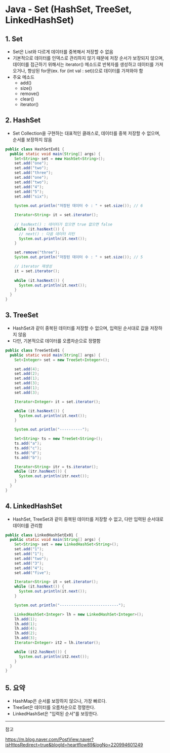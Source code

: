 # Java - Set (HashSet, TreeSet, LinkedHashSet)

## 1. Set
- Set은 List와 다르게 데이터를 중복해서 저장할 수 없음
- 기본적으로 데이터를 인덱스로 관리하지 않기 때문에 저장 순서가 보장되지 않으며, 데이터를 접근하기 위해서는 iterator() 메소드로 반복자를 생성하고 데이터를 가져오거나, 향상된 for문(ex. for (int val : set))으로 데이터를 가져와야 함
- 주요 메소드
  - add()
  - size()
  - remove()
  - clear()
  - iterator()

## 2. HashSet

- Set Collection을 구현하는 대표적인 클래스로, 데이터를 중복 저장할 수 없으며, 순서를 보장하지 않음

```java
public class HashSetEx01 {
  public static void main(String[] args) {
    Set<String> set = new HashSet<String>();
    set.add("one");
    set.add("two");
    set.add("three");
    set.add("one");
    set.add("two");
    set.add("4");
    set.add("5");
    set.add("six");
    
    System.out.println("저장된 데이터 수 : " + set.size()); // 6

    Iterator<String> it = set.iterator(); 
    
    // hasNext() : 데이터가 있으면 true 없으면 false
    while (it.hasNext()) { 
      // next() : 다음 데이터 리턴
      System.out.println(it.next()); 
    }

    set.remove("three"); 
    System.out.println("저장된 데이터 수 : " + set.size()); // 5

    // iterator 재생성
    it = set.iterator(); 
    
    while (it.hasNext()) {
      System.out.println(it.next());
    }
  }
}
```
## 3. TreeSet

- HashSet과 같이 중복된 데이터를 저장할 수 없으며, 입력된 순서대로 값을 저장하지 않음
- 다만, 기본적으로 데이터를 오름차순으로 정렬함

```java
public class TreeSetEx01 {
  public static void main(String[] args) {
    Set<Integer> set = new TreeSet<Integer>();

    set.add(4); 
    set.add(2);
    set.add(1);
    set.add(3);
    set.add(1);
    set.add(3);

    Iterator<Integer> it = set.iterator(); 

    while (it.hasNext()) {
      System.out.println(it.next());
    }

    System.out.println("----------");

    Set<String> ts = new TreeSet<String>();
    ts.add("a");
    ts.add("c");
    ts.add("d");
    ts.add("b");

    Iterator<String> itr = ts.iterator();
    while (itr.hasNext()) {
      System.out.println(itr.next());
    }
  }
}
```

## 4. LinkedHashSet

- HashSet, TreeSet과 같이 중복된 데이터를 저장할 수 없고, 다만 입력된 순서대로 데이터를 관리함

```java
public class LinkedHashSetEx01 {
  public static void main(String[] args) {
    Set<String> set = new LinkedHashSet<String>();
    set.add("1");
    set.add("1");
    set.add("two");
    set.add("3");
    set.add("4");
    set.add("five");

    Iterator<String> it = set.iterator();
    while (it.hasNext()) {
      System.out.println(it.next());
    }

    System.out.println("--------------------------");

    LinkedHashSet<Integer> lh = new LinkedHashSet<Integer>();
    lh.add(1);
    lh.add(1);
    lh.add(4);
    lh.add(2);
    lh.add(3);
    Iterator<Integer> it2 = lh.iterator();

    while (it2.hasNext()) {
      System.out.println(it2.next());
    }
  }
}
```

## 5. 요약
- HashMap은 순서를 보장하지 않으나, 가장 빠르다.
- TreeSet은 데이터를 오름차순으로 정렬한다.
- LinkedHashSet은 "입력된 순서"를 보장한다.
  
---

참고 

https://m.blog.naver.com/PostView.naver?isHttpsRedirect=true&blogId=heartflow89&logNo=220994601249